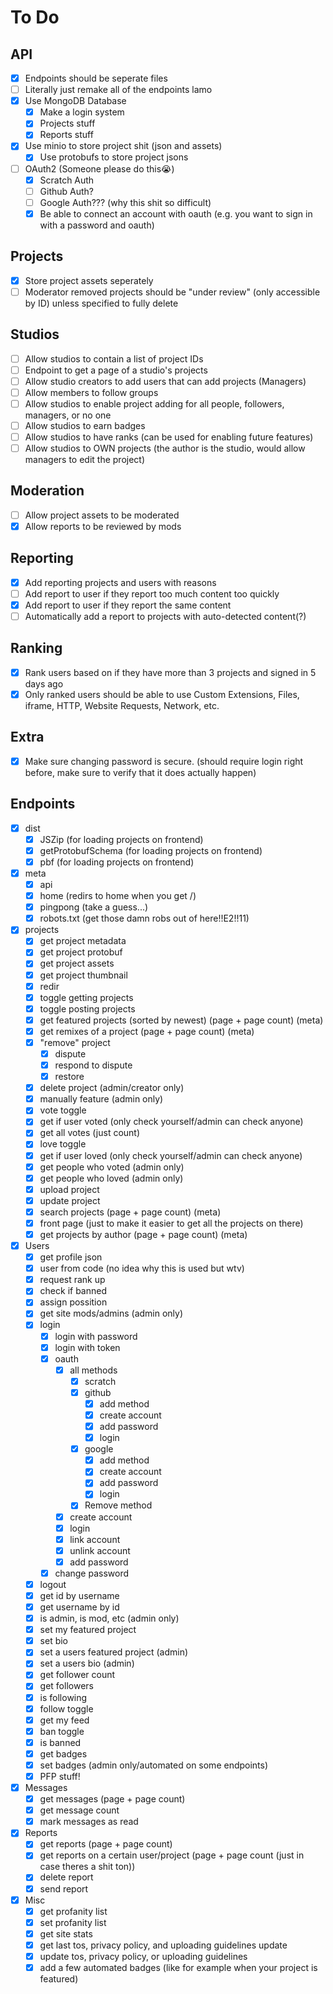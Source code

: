 # To Do

## API

- [x] Endpoints should be seperate files
- [ ] Literally just remake all of the endpoints lamo
- [x] Use MongoDB Database
  - [x] Make a login system
  - [x] Projects stuff
  - [x] Reports stuff
- [x] Use minio to store project shit (json and assets)
  - [x] Use protobufs to store project jsons
- [ ] OAuth2 (Someone please do this😭)
  - [x] Scratch Auth
  - [ ] Github Auth?
  - [ ] Google Auth??? (why this shit so difficult)
  - [x] Be able to connect an account with oauth (e.g. you want to sign in with a password and oauth)

## Projects

- [x] Store project assets seperately
- [ ] Moderator removed projects should be "under review" (only accessible by ID) unless specified to fully delete

## Studios

- [ ] Allow studios to contain a list of project IDs
- [ ] Endpoint to get a page of a studio's projects
- [ ] Allow studio creators to add users that can add projects (Managers)
- [ ] Allow members to follow groups
- [ ] Allow studios to enable project adding for all people, followers, managers, or no one
- [ ] Allow studios to earn badges
- [ ] Allow studios to have ranks (can be used for enabling future features)
- [ ] Allow studios to OWN projects (the author is the studio, would allow managers to edit the project)

## Moderation

- [ ] Allow project assets to be moderated
- [x] Allow reports to be reviewed by mods

## Reporting

- [x] Add reporting projects and users with reasons
- [ ] Add report to user if they report too much content too quickly
- [x] Add report to user if they report the same content
- [ ] Automatically add a report to projects with auto-detected content(?)

## Ranking

- [x] Rank users based on if they have more than 3 projects and signed in 5 days ago
- [x] Only ranked users should be able to use Custom Extensions, Files, iframe, HTTP, Website Requests, Network, etc.

## Extra

- [x] Make sure changing password is secure. (should require login right before, make sure to verify that it does actually happen)

## Endpoints

- [x] dist
  - [x] JSZip (for loading projects on frontend)
  - [x] getProtobufSchema (for loading projects on frontend)
  - [x] pbf (for loading projects on frontend)

- [x] meta
  - [x] api
  - [x] home (redirs to home when you get /)
  - [x] pingpong (take a guess...)
  - [x] robots.txt (get those damn robs out of here!!E2!!11)

- [x] projects
  - [x] get project metadata
  - [x] get project protobuf
  - [x] get project assets
  - [x] get project thumbnail
  - [x] redir
  - [x] toggle getting projects
  - [x] toggle posting projects
  - [x] get featured projects (sorted by newest) (page + page count) (meta)
  - [x] get remixes of a project (page + page count) (meta)
  - [x] "remove" project
    - [x] dispute
    - [x] respond to dispute
    - [x] restore
  - [x] delete project (admin/creator only)
  - [x] manually feature (admin only)
  - [x] vote toggle
  - [x] get if user voted (only check yourself/admin can check anyone)
  - [x] get all votes (just count)
  - [x] love toggle
  - [x] get if user loved (only check yourself/admin can check anyone)
  - [x] get people who voted (admin only)
  - [x] get people who loved (admin only)
  - [x] upload project
  - [x] update project
  - [x] search projects (page + page count) (meta)
  - [x] front page (just to make it easier to get all the projects on there)
  - [x] get projects by author (page + page count) (meta)

- [x] Users
  - [x] get profile json
  - [x] user from code (no idea why this is used but wtv)
  - [x] request rank up
  - [x] check if banned
  - [x] assign possition
  - [x] get site mods/admins (admin only)
  - [x] login
    - [x] login with password
    - [x] login with token
    - [x] oauth
      - [x] all methods
        - [x] scratch
        - [x] github
          - [x] add method
          - [x] create account
          - [x] add password
          - [x] login
        - [x] google
          - [x] add method
          - [x] create account
          - [x] add password
          - [x] login
        - [x] Remove method
      - [x] create account
      - [x] login
      - [x] link account
      - [x] unlink account
      - [x] add password
    - [x] change password
  - [x] logout
  - [x] get id by username
  - [x] get username by id
  - [x] is admin, is mod, etc (admin only)
  - [x] set my featured project
  - [x] set bio
  - [x] set a users featured project (admin)
  - [x] set a users bio (admin)
  - [x] get follower count
  - [x] get followers
  - [x] is following
  - [x] follow toggle
  - [x] get my feed
  - [x] ban toggle
  - [x] is banned
  - [x] get badges
  - [x] set badges (admin only/automated on some endpoints)
  - [x] PFP stuff!

- [x] Messages
  - [x] get messages (page + page count)
  - [x] get message count
  - [x] mark messages as read

- [x] Reports
  - [x] get reports (page + page count)
  - [x] get reports on a certain user/project (page + page count (just in case theres a shit ton))
  - [x] delete report
  - [x] send report

- [x] Misc
  - [x] get profanity list
  - [x] set profanity list
  - [x] get site stats
  - [x] get last tos, privacy policy, and uploading guidelines update
  - [x] update tos, privacy policy, or uploading guidelines
  - [x] add a few automated badges (like for example when your project is featured)
